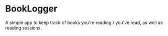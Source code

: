 # BookLogger
 A simple app to keep track of books you're reading / you've read, as well as reading sessions.
